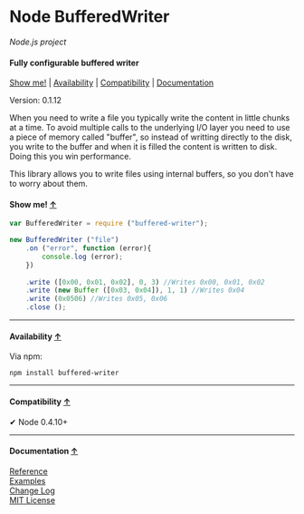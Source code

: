 <a name="start"></a>

Node BufferedWriter
===================

_Node.js project_

#### Fully configurable buffered writer ####

[Show me!](#showme) | [Availability](#availability) | [Compatibility](#compatibility) | [Documentation](#documentation)

Version: 0.1.12

When you need to write a file you typically write the content in little chunks at a time. To avoid multiple calls to the underlying I/O layer you need to use a piece of memory called "buffer", so instead of writting directly to the disk, you write to the buffer and when it is filled the content is written to disk. Doing this you win performance.

This library allows you to write files using internal buffers, so you don't have to worry about them.

<a name="showme"></a>
#### Show me! [↑](#start) ####

```javascript
var BufferedWriter = require ("buffered-writer");

new BufferedWriter ("file")
	.on ("error", function (error){
		console.log (error);
	})
	
	.write ([0x00, 0x01, 0x02], 0, 3) //Writes 0x00, 0x01, 0x02
	.write (new Buffer ([0x03, 0x04]), 1, 1) //Writes 0x04
	.write (0x0506) //Writes 0x05, 0x06
	.close ();
```

***

<a name="availability"></a>
#### Availability [↑](#start) ####

Via npm:

```
npm install buffered-writer
```

***

<a name="compatibility"></a>
#### Compatibility [↑](#start) ####

✔ Node 0.4.10+

***

<a name="documentation"></a>
#### Documentation [↑](#start) ####
 
[Reference](https://github.com/Gagle/Node-BufferedWriter/wiki/Reference)  
[Examples](https://github.com/Gagle/Node-BufferedWriter/tree/master/examples)  
[Change Log](https://github.com/Gagle/Node-BufferedWriter/wiki/Change-Log)  
[MIT License](https://github.com/Gagle/Node-BufferedWriter/blob/master/LICENSE)